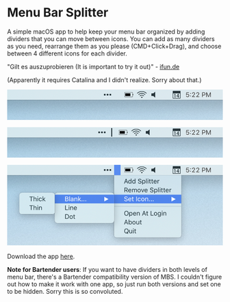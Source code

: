 # Menu Bar Splitter

A simple macOS app to help keep your menu bar organized by adding dividers that you can move between icons. You can add as many dividers as you need, rearrange them as you please (CMD+Click+Drag), and choose between 4 different icons for each divider.

"Gilt es auszuprobieren (It is important to try it out)" - [ifun.de](https://www.ifun.de/menu-bar-splitter-sorgt-fuer-mehr-uebersicht-in-der-menueleiste-147440/)

(Apparently it requires Catalina and I didn't realize. Sorry about that.)

![Screenshot 1](/img/sc1.png)

![Screenshot 2](/img/sc2.png)

![Screenshot 4](/img/sc4.png)

Download the app [here](https://github.com/jwhamilton99/menu-bar-splitter/releases).

**Note for Bartender users**: If you want to have dividers in both levels of menu bar, there's a Bartender compatibility version of MBS. I couldn't figure out how to make it work with one app, so just run both versions and set one to be hidden. Sorry this is so convoluted.